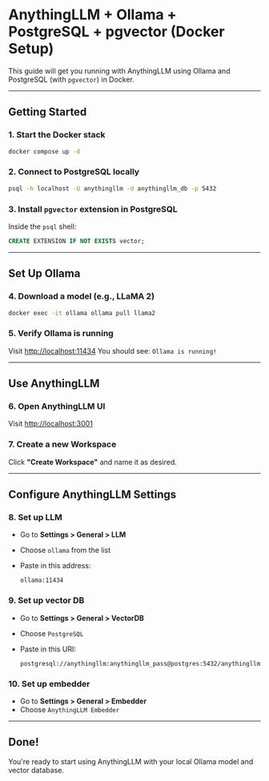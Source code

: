 # AnythingLLM + Ollama + PostgreSQL + pgvector (Docker Setup)

This guide will get you running with AnythingLLM using Ollama and PostgreSQL (with `pgvector`) in Docker.

---

## Getting Started

### 1. Start the Docker stack

```bash
docker compose up -d
```

### 2. Connect to PostgreSQL locally

```bash
psql -h localhost -U anythingllm -d anythingllm_db -p 5432
```

### 3. Install `pgvector` extension in PostgreSQL

Inside the `psql` shell:

```sql
CREATE EXTENSION IF NOT EXISTS vector;
```

---

## Set Up Ollama

### 4. Download a model (e.g., LLaMA 2)

```bash
docker exec -it ollama ollama pull llama2
```

### 5. Verify Ollama is running

Visit [http://localhost:11434](http://localhost:11434)
You should see: `Ollama is running!`

---

## Use AnythingLLM

### 6. Open AnythingLLM UI

Visit [http://localhost:3001](http://localhost:3001)

### 7. Create a new Workspace

Click **"Create Workspace"** and name it as desired.

---

## Configure AnythingLLM Settings

### 8. Set up LLM

* Go to **Settings > General > LLM**
* Choose `ollama` from the list
* Paste in this address:

  ```
  ollama:11434
  ```

### 9. Set up vector DB

* Go to **Settings > General > VectorDB**
* Choose `PostgreSQL`
* Paste in this URI:

  ```
  postgresql://anythingllm:anythingllm_pass@postgres:5432/anythingllm_db
  ```

### 10. Set up embedder

* Go to **Settings > General > Embedder**
* Choose `AnythingLLM Embedder`

---

## Done!

You're ready to start using AnythingLLM with your local Ollama model and vector database.

